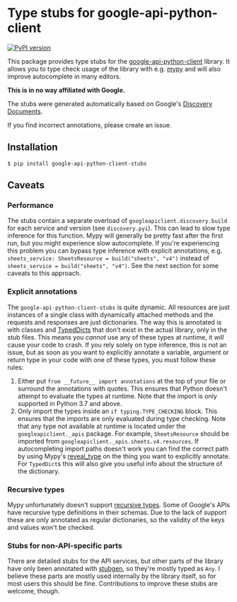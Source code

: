 # Type stubs for google-api-python-client

[![PyPI version](https://badge.fury.io/py/google-api-python-client-stubs.svg)](https://badge.fury.io/py/google-api-python-client-stubs)

This package provides type stubs for the [google-api-python-client](https://github.com/googleapis/google-api-python-client) library. 
It allows you to type check usage of the library with e.g. [mypy](http://mypy-lang.org/) and will also improve autocomplete in many editors.

**This is in no way affiliated with Google.**

The stubs were generated automatically based on Google's [Discovery Documents](https://developers.google.com/discovery/v1/reference/apis).

If you find incorrect annotations, please create an issue.

## Installation

```shell script
$ pip install google-api-python-client-stubs
```

## Caveats

### Performance
The stubs contain a separate overload of `googleapiclient.discovery.build` for each service and version (see `discovery.pyi`). 
This can lead to slow type inference for this function. Mypy will generally be pretty fast after the first run,
but you might experience slow autocomplete. If you're experiencing this problem you can bypass type inference with explicit annotations, 
e.g. `sheets_service: SheetsResource = build("sheets", "v4")` instead of `sheets_service = build("sheets", "v4")`.
See the next section for some caveats to this approach.

### Explicit annotations
The `google-api-python-client-stubs` is quite dynamic. 
All resources are just instances of a single class with dynamically attached methods
and the requests and responses are just dictionaries. The way this is annotated is with
classes and [TypedDicts](https://docs.python.org/3/library/typing.html#typing.TypedDict)
that don't exist in the actual library, only in the stub files. This means you *cannot* use any of these types at runtime, it *will* cause your code to crash.
If you rely solely on type inference, this is not an issue, but as soon as you want to explicitly
annotate a variable, argument or return type in your code with one of these types, you must follow these rules:
1. Either put `from __future__ import annotations` at the top of your file or surround the annotations with quotes. 
This ensures that Python doesn't attempt to evaluate the types at runtime. 
Note that the import is only supported in Python 3.7 and above.
2. Only import the types inside an `if typing.TYPE_CHECKING` block. This ensures that the imports are only evaluated during
type checking. Note that any type not available at runtime is located under the `googleapiclient._apis` package. 
For example, `SheetsResource` should be imported from `googleapiclient._apis.sheets.v4.resources`.
If autocompleting import paths doesn't work you can find the correct path by using Mypy's [reveal_type](https://mypy.readthedocs.io/en/stable/common_issues.html#reveal-type)
on the thing you want to explicitly annotate. For `TypedDict`s this will also give you useful info about the structure of the dictionary.

### Recursive types
Mypy unfortunately doesn't support [recursive types](https://github.com/python/mypy/issues/731).
Some of Google's APIs have recursive type definitions in their schemas. Due to the lack of support these
are only annotated as regular dictionaries, so the validity of the keys and values won't be checked.

### Stubs for non-API-specific parts
There are detailed stubs for the API services, but other parts of the library have only been annotated with [stubgen](https://mypy.readthedocs.io/en/stable/stubgen.html),
so they're mostly typed as `Any`. I believe these parts are mostly used internally by the library itself,
so for most users this should be fine. Contributions to improve these stubs are welcome, though.
